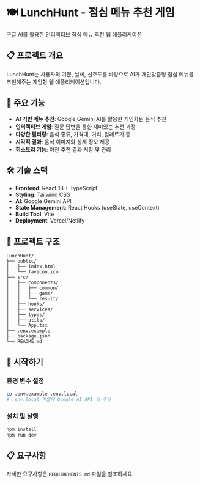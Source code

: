# 🍽️ LunchHunt - 점심 메뉴 추천 게임

구글 AI를 활용한 인터랙티브 점심 메뉴 추천 웹 애플리케이션

## 📋 프로젝트 개요

LunchHunt는 사용자의 기분, 날씨, 선호도를 바탕으로 AI가 개인맞춤형 점심 메뉴를 추천해주는 게임형 웹 애플리케이션입니다.

## 🎯 주요 기능

- **AI 기반 메뉴 추천**: Google Gemini AI를 활용한 개인화된 음식 추천
- **인터랙티브 게임**: 질문 답변을 통한 재미있는 추천 과정
- **다양한 필터링**: 음식 종류, 가격대, 거리, 알레르기 등
- **시각적 결과**: 음식 이미지와 상세 정보 제공
- **히스토리 기능**: 이전 추천 결과 저장 및 관리

## 🛠️ 기술 스택

- **Frontend**: React 18 + TypeScript
- **Styling**: Tailwind CSS
- **AI**: Google Gemini API
- **State Management**: React Hooks (useState, useContext)
- **Build Tool**: Vite
- **Deployment**: Vercel/Netlify

## 📁 프로젝트 구조

```
LunchHunt/
├── public/
│   ├── index.html
│   └── favicon.ico
├── src/
│   ├── components/
│   │   ├── common/
│   │   ├── game/
│   │   └── result/
│   ├── hooks/
│   ├── services/
│   ├── types/
│   ├── utils/
│   └── App.tsx
├── .env.example
├── package.json
└── README.md
```

## 🚀 시작하기

### 환경 변수 설정

```bash
cp .env.example .env.local
# .env.local 파일에 Google AI API 키 추가
```

### 설치 및 실행

```bash
npm install
npm run dev
```

## 📋 요구사항

자세한 요구사항은 `REQUIREMENTS.md` 파일을 참조하세요.
